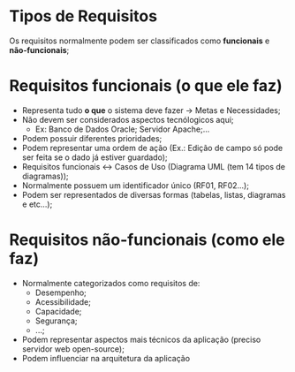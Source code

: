 # Tipos de Requisitos

Os requisitos normalmente podem ser classificados como **funcionais** e **não-funcionais**;

# Requisitos funcionais (**o que ele faz**)

- Representa tudo **o que** o sistema deve fazer -> Metas e Necessidades;
- Não devem ser considerados aspectos tecnólogicos aqui;
    - Ex: Banco de Dados Oracle; Servidor Apache;...
- Podem possuir diferentes prioridades;
- Podem representar uma ordem de ação (Ex.: Edição de campo só pode ser feita se o dado já estiver guardado);
- Requisitos funcionais <-> Casos de Uso (Diagrama UML (tem 14 tipos de diagramas));
- Normalmente possuem um identificador único (RF01, RF02...);
- Podem ser representados de diversas formas (tabelas, listas, diagramas e etc...);

# Requisitos não-funcionais (**como ele faz**)

- Normalmente categorizados como requisitos de:
    - Desempenho;
    - Acessibilidade;
    - Capacidade;
    - Segurança;
    - ...;
- Podem representar aspectos mais técnicos da aplicação (preciso servidor web open-source);
- Podem influenciar na arquitetura da aplicação